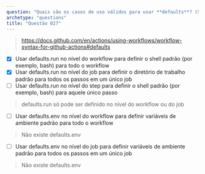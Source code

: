 ```yaml
---
question: "Quais são os casos de uso válidos para usar **defaults**? (Selecione dois.)"
archetype: "questions"
title: "Questão 027"
---
```


> https://docs.github.com/en/actions/using-workflows/workflow-syntax-for-github-actions#defaults

- [x] Usar defaults.run no nível do workflow para definir o shell padrão (por exemplo, bash) para todo o workflow
- [x] Usar defaults.run no nível do job para definir o diretório de trabalho padrão para todos os passos em um único job
- [ ] Usar defaults.run no nível do step para definir o shell padrão (por exemplo, bash) para aquele único passo
> defaults.run só pode ser definido no nível do workflow ou do job
- [ ] Usar defaults.env no nível do workflow para definir variáveis de ambiente padrão para todo o workflow
> Não existe defaults.env
- [ ] Usar defaults.env no nível do job para definir variáveis de ambiente padrão para todos os passos em um único job
> Não existe defaults.env
